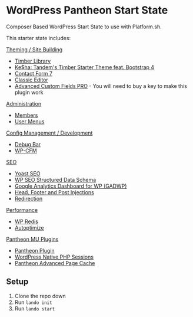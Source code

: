 # WordPress Pantheon Start State

Composer Based WordPress Start State to use with Platform.sh.

This starter state includes:

<ins>Theming / Site Building</ins>
- [Timber Library](https://wordpress.org/plugins/timber-library/)
- [Ke$ha: Tandem's Timber Starter Theme feat. Bootstrap 4](https://github.com/thinktandem/kesha)
- [Contact Form 7](https://wordpress.org/plugins/contact-form-7/)
- [Classic Editor](https://wordpress.org/plugins/classic-editor/)
- [Advanced Custom Fields PRO](https://www.advancedcustomfields.com/pro/)
	  - You will need to buy a key to make this plugin work

<ins>Administration</ins>
- [Members](https://wordpress.org/plugins/members/)
- [User Menus](https://wordpress.org/plugins/user-menus/)

<ins>Config Management / Development</ins>
* [Debug Bar](https://wordpress.org/plugins/debug-bar/)
* [WP-CFM](https://wordpress.org/plugins/wp-cfm/)

<ins>SEO</ins>
* [Yoast SEO](https://wordpress.org/plugins/wordpress-seo/)
* [WP SEO Structured Data Schema](https://wordpress.org/plugins/wp-seo-structured-data-schema/)
* [Google Analytics Dashboard for WP (GADWP)](https://wordpress.org/plugins/google-analytics-dashboard-for-wp/)
* [Head, Footer and Post Injections](https://wordpress.org/plugins/header-footer/)
* [Redirection](https://wordpress.org/plugins/redirection/)

<ins>Performance</ins>
* [WP Redis](https://wordpress.org/plugins/wp-redis)
* [Autoptimize](https://wordpress.org/plugins/autoptimize/)

<ins>Pantheon MU Plugins</ins>
* [Pantheon Plugin](https://github.com/pantheon-systems/WordPress/tree/master/wp-content/mu-plugins/pantheon)
* [WordPress Native PHP Sessions](https://wordpress.org/plugins/wp-native-php-sessions/)
* [Pantheon Advanced Page Cache](https://wordpress.org/plugins/pantheon-advanced-page-cache/)

## Setup

1. Clone the repo down
2. Run ```lando init```
3. Run ```lando start```
